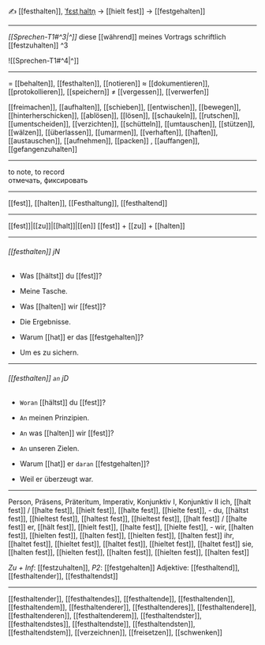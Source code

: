 ✍️ [[festhalten]], [ˈfɛstˌhaltn̩](https://youglish.com/pronounce/festhalten/german) → [[hielt fest]] → [[festgehalten]]

---
*[[Sprechen-T1#^3|^]]* diese [[während]] meines Vortrags schriftlich [[festzuhalten]] ^3


![[Sprechen-T1#^4|^]]


---
= [[behalten]], [[festhalten]], [[notieren]]
≈ [[dokumentieren]], [[protokollieren]], [[speichern]]
≠ [[vergessen]], [[verwerfen]]

[[freimachen]], [[aufhalten]], [[schieben]], [[entwischen]], [[bewegen]], [[hinterherschicken]], [[ablösen]], [[lösen]], [[schaukeln]], [[rutschen]], [[umentscheiden]], [[verzichten]], [[schütteln]], [[umtauschen]], [[stützen]], [[wälzen]], [[überlassen]], [[umarmen]], [[verhaften]], [[haften]], [[austauschen]], [[aufnehmen]], [[packen]]
, [[auffangen]], [[gefangenzuhalten]]


---
to note, to record  
отмечать, фиксировать

---
[[fest]], [[halten]], [[Festhaltung]], [[festhaltend]]

---
[[fest]]|[[zu]]|[[halt]]|[[en]]
[[fest]] + [[zu]] + [[halten]]


---
###### [[festhalten]] jN
- Was [[hältst]] du [[fest]]?
- Meine Tasche.

- Was [[halten]] wir [[fest]]?
- Die Ergebnisse.

- Warum [[hat]] er das [[festgehalten]]?
- Um es zu sichern.

---
###### [[festhalten]] `an` jD
- `Woran` [[hältst]] du [[fest]]?
- `An` meinen Prinzipien.

- `An` was [[halten]] wir [[fest]]?
- `An` unseren Zielen.

- Warum [[hat]] er `daran` [[festgehalten]]?
- Weil er überzeugt war.

---
Person, Präsens, Präteritum, Imperativ, Konjunktiv I, Konjunktiv II
ich, [[halt fest]] / [[halte fest]], [[hielt fest]], [[halte fest]], [[hielte fest]], -
du, [[hältst fest]], [[hieltest fest]], [[haltest fest]], [[hieltest fest]], [[halt fest]] / [[halte fest]]
er, [[hält fest]], [[hielt fest]], [[halte fest]], [[hielte fest]], -
wir, [[halten fest]], [[hielten fest]], [[halten fest]], [[hielten fest]], [[halten fest]]
ihr, [[haltet fest]], [[hieltet fest]], [[haltet fest]], [[hieltet fest]], [[haltet fest]]
sie, [[halten fest]], [[hielten fest]], [[halten fest]], [[hielten fest]], [[halten fest]]

*Zu + Inf*: [[festzuhalten]], *P2*: [[festgehalten]]
Adjektive: [[festhaltend]], [[festhaltender]], [[festhaltendst]]

---
[[festhaltender]], [[festhaltendes]], [[festhaltende]], [[festhaltenden]], [[festhaltendem]], [[festhaltenderer]], [[festhaltenderes]], [[festhaltendere]], [[festhaltenderen]], [[festhaltenderem]], [[festhaltendster]], [[festhaltendstes]], [[festhaltendste]], [[festhaltendsten]], [[festhaltendstem]], [[verzeichnen]], [[freisetzen]], [[schwenken]]